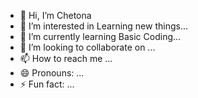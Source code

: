 - 👋 Hi, I’m Chetona
- 👀 I’m interested in Learning new things...
- 🌱 I’m currently learning Basic Coding...
- 💞️ I’m looking to collaborate on ...
- 📫 How to reach me ...
- 😄 Pronouns: ...
- ⚡ Fun fact: ...

<!---
chetonaa/chetonaa is a ✨ special ✨ repository because its `README.md` (this file) appears on your GitHub profile.
You can click the Preview link to take a look at your changes.
--->
